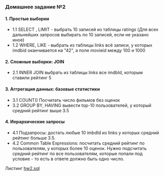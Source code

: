 ### Домашнее задание №2

#### 1. Простые выборки

- 1.1 SELECT , LIMIT - выбрать 10 записей из таблицы ratings (Для всех дальнейших запросов выбирать по 10 записей, если не указано иное)
- 1.2 WHERE, LIKE - выбрать из таблицы links всё записи, у которых imdbid оканчивается на "42", а поле movieid между 100 и 1000

#### 2. Сложные выборки: JOIN

- 2.1 INNER JOIN выбрать из таблицы links все imdbId, которым ставили рейтинг 5

#### 3. Аггрегация данных: базовые статистики

- 3.1 COUNT() Посчитать число фильмов без оценок
- 3.2 GROUP BY, HAVING вывести top-10 пользователей, у который средний рейтинг выше 3.5

#### 4. Иерархические запросы

- 4.1 Подзапросы: достать любые 10 imbdId из links у которых средний рейтинг больше 3.5.
- 4.2 Common Table Expressions: посчитать средний рейтинг по пользователям, у которых более 10 оценок.  Нужно подсчитать средний рейтинг по все пользователям, которые попали под условие - то есть в ответе должно быть одно число.

Листинг [hw2.sql]()
```sql

```

![]()

![]()
